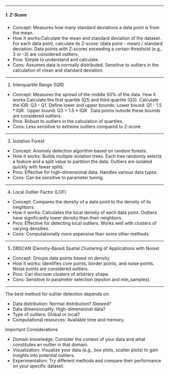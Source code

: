 ------------
##### 1. Z-Score

- Concept: Measures how many standard deviations a data point is from the mean.  
- How it works:Calculate the mean and standard deviation of the dataset. For each data point, calculate its Z-score: (data point - mean) / standard deviation. Data points with Z-scores exceeding a certain threshold (e.g., 3 or -3) are considered outliers.   
- Pros: Simple to understand and calculate.
- Cons: Assumes data is normally distributed. Sensitive to outliers in the calculation of mean and standard deviation.

------------
2. Interquartile Range (IQR)

- Concept: Measures the spread of the middle 50% of the data. 
How it works:Calculate the first quartile (Q1) and third quartile (Q3). Calculate the IQR: Q3 - Q1. Define lower and upper bounds:
Lower bound: Q1 - 1.5 * IQR   
Upper bound: Q3 + 1.5 * IQR   
Data points outside these bounds are considered outliers.   
- Pros: Robust to outliers in the calculation of quartiles.
- Cons: Less sensitive to extreme outliers compared to Z-score.   

------------
3. Isolation Forest

- Concept: Anomaly detection algorithm based on random forests.   
- How it works: Builds multiple isolation trees. Each tree randomly selects a feature and a split value to partition the data. Outliers are isolated quickly with fewer splits.   
- Pros: Effective for high-dimensional data. Handles various data types.   
- Cons: Can be sensitive to parameter tuning.   

------------
4. Local Outlier Factor (LOF)

- Concept: Compares the density of a data point to the density of its neighbors.  
- How it works: Calculates the local density of each data point. Outliers have significantly lower density than their neighbors.   
- Pros: Effective for detecting local outliers. Works well with clusters of varying densities.   
- Cons: Computationally more expensive than some other methods.

------------
5. DBSCAN (Density-Based Spatial Clustering of Applications with Noise)   

- Concept: Groups data points based on density.   
- How it works: Identifies core points, border points, and noise points. Noise points are considered outliers.
- Pros: Can discover clusters of arbitrary shape.   
- Cons: Sensitive to parameter selection (epsilon and min_samples).

------------
The best method for outlier detection depends on:

- Data distribution: Normal distribution? Skewed?
- Data dimensionality: High-dimensional data?
- Type of outliers: Global or local?
- Computational resources: Available time and memory.

Important Considerations
- Domain knowledge: Consider the context of your data and what constitutes an outlier in that domain.
- Visualization: Visualize your data (e.g., box plots, scatter plots) to gain insights into potential outliers.   
- Experimentation: Try different methods and compare their performance on your specific dataset.
